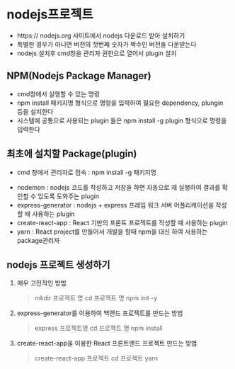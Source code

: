 # nodejs프로젝트

- https:// nodejs.org 사이트에서 nodejs 다운로드 받아 설치하기
- 특별한 경우가 아니면 버전의 첫번째 숫자가 짝수인 버전을 다운받는다
- nodejs 설치후 cmd창을 관리자 권한으로 열어서 plugin 설치

## NPM(Nodejs Package Manager)

- cmd창에서 실행할 수 있는 명령
- npm install 패키지명 형식으로 명령을 입력하여 필요한 dependency, plungin 등을 설치한다
- 시스템에 공통으로 사용되는 plugin 들은 npm install -g plugin 형식으로 명령을 입력한다

## 최초에 설치할 Package(plugin)

- cmd 창에서 관리자로 접속 : npm install -g 패키지명

* nodemon : nodejs 코드를 작성하고 저장을 하면 자동으로 재 실행하여 결과를 확인할 수 있도록 도와주는 plugin
* express-generator : nodejs + express 프레임 워크 서버 어플리케이션을 작성할 때 사용하는 plugin
* create-react-app : React 기반의 프론트 프로젝트를 작성할 때 사용하는 plugin
* yarn : React project를 만들어서 개발을 할때 npm을 대신 하여 사용하는 package관리자

## nodejs 프로젝트 생성하기

1. 매우 고전적인 방법

   > mkdir 프로젝트 명
   > cd 프로젝트 명
   > npm init -y

2. express-generator를 이용하여 백앤드 프로젝트를 만드는 방법

   > express 프로젝트명
   > cd 프로젝트 명
   > npm install

3. create-react-app을 이용한 React 프론트앤드 프로젝트 만드는 방법
   > create-react-app 프로젝트
   > cd 프로젝트
   > yarn
